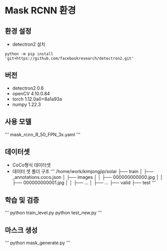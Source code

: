 # Mask RCNN 환경

## 환경 설정

- detectron2 설치
```
python -m pip install 'git+https://github.com/facebookresearch/detectron2.git'
```

## 버전 
- detectron2 0.6
- openCV 4.10.0.84
- torch 1.12.0a0+8a1a93a
- numpy 1.22.3

## 사용 모델
'''
mask_rcnn_R_50_FPN_3x.yaml
'''

## 데이터셋 
- CoCo형식 데이터셋
- 데이터 셋 폴더 구조
'''
/home/work/kimjongjip/solar
├── train
│   ├── _annotations.coco.json
│   ├── images
│   │   ├── 000000000000.jpg
│   │   ├── 000000000001.jpg
│   │   ├── ...
│   ├── ...
├── valid
├── test
'''

## 학습 및 검증
'''
python train_level.py
python test_new.py
'''

## 마스크 생성
'''
python mask_generate.py
'''


